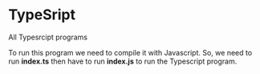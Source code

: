 # TypeSript
All Typesrcipt programs

To run this program we need to compile it with Javascript.
So, we need to run **index.ts** then have to run **index.js** to run the Typescript program.
